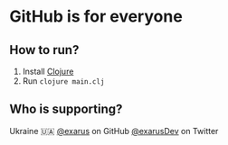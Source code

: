 # GitHub is for everyone

## How to run?

1. Install [Clojure](https://clojure.org/guides/getting_started "Clojure - Getting Started")
2. Run `clojure main.clj`

## Who is supporting?

Ukraine 🇺🇦
[@exarus](https://github.com/exarus "Contributor's GitHub") on GitHub
[@exarusDev](https://twitter.com/exarusDev "Contributor's Twitter") on Twitter
